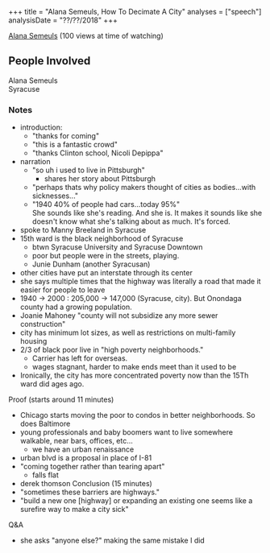 +++
title = "Alana Semeuls, How To Decimate A City"
analyses = ["speech"]
analysisDate = "??/??/2018"
+++


[Alana Semeuls](https://www.youtube.com/watch?v=DK-f7EnyDWs) (100 views at time of watching)

## People Involved
Alana Semeuls  
Syracuse

### Notes
- introduction:
  - "thanks for coming"
  - "this is a fantastic crowd"
  - "thanks Clinton school, Nicoli Depippa"
- narration
  - "so uh i used to live in Pittsburgh"  
    - shares her story about Pittsburgh  
  - "perhaps thats why policy makers thought of cities as bodies...with sicknesses..."  
  - "1940 40% of people had cars...today 95%"  
She sounds like she's reading. And she is. It makes it sounds like she doesn't know what she's talking about as much. It's forced.  
- spoke to Manny Breeland in Syracuse
- 15th ward is the black neighborhood of Syracuse
  - btwn Syracuse University and Syracuse Downtown
  - poor but people were in the streets, playing. 
  - Junie Dunham (another Syracusan)
- other cities have put an interstate through its center
- she says multiple times that the highway was literally a road that made it easier for people to leave
- 1940 -> 2000 : 205,000 -> 147,000 (Syracuse, city). But Onondaga county had a growing population.  
- Joanie Mahoney "county will not subsidize any more sewer construction"
- city has minimum lot sizes, as well as restrictions on multi-family housing
- 2/3 of black poor live in "high poverty neighborhoods."
  - Carrier has left for overseas.
  - wages stagnant, harder to make ends meet than it used to be
- Ironically, the city has more concentrated poverty now than the 15Th ward did ages ago.
  
Proof (starts around 11 minutes)  
- Chicago starts moving the poor to condos in better neighborhoods. So does Baltimore  
- young professionals and baby boomers want to live somewhere walkable, near bars, offices, etc...
  - we have an urban renaissance 
- urban blvd is a proposal in place of I-81
- "coming together rather than tearing apart"
  - falls flat 
- derek thomson
Conclusion (15 minutes)  
- "sometimes these barriers are highways."
- "build a new one [highway] or expanding an existing one seems like a surefire way to make a city sick"

Q&A
- she asks "anyone else?" making the same mistake I did 
